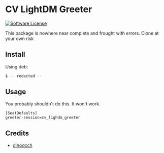 # CV LightDM Greeter

[![Software License](https://img.shields.io/badge/license-MIT-brightgreen.svg?style=flat-square)](LICENSE.md)

This package is nowhere near complete and frought with errors. Clone at your own risk

## Install

Using deb:

``` bash
$ -- redacted --
```

## Usage

You probably shouldn't do this. It won't work.

``` text
[SeatDefaults]
greeter-session=cv_lighdm_greeter
```

## Credits

- [dinoocch](https://github.com/dinoocch)

